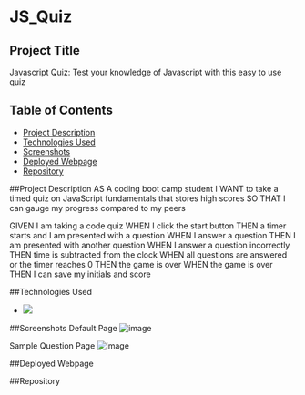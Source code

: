 # JS_Quiz

## Project Title
Javascript Quiz: Test your knowledge of Javascript with this easy to use quiz

## Table of Contents

- [Project Description](#project-description)
- [Technologies Used](#technologies-used)
- [Screenshots](#screenshots)
- [Deployed Webpage](#deployed-webpage)
- [Repository](#repository)

##Project Description
AS A coding boot camp student
I WANT to take a timed quiz on JavaScript fundamentals that stores high scores
SO THAT I can gauge my progress compared to my peers

GIVEN I am taking a code quiz
WHEN I click the start button
THEN a timer starts and I am presented with a question
WHEN I answer a question
THEN I am presented with another question
WHEN I answer a question incorrectly
THEN time is subtracted from the clock
WHEN all questions are answered or the timer reaches 0
THEN the game is over
WHEN the game is over
THEN I can save my initials and score

##Technologies Used

- ![](https://img.shields.io/badge/Bulma%20v0.9.4-white?logo=Bulma)

##Screenshots
Default Page ![image](https://github.com/Villzies/JS_Quiz_Redeux/assets/135443479/d69cdf2d-5555-417f-9bb1-2a8b37daf930)

Sample Question Page ![image](https://github.com/Villzies/JS_Quiz_Redeux/assets/135443479/9eadbd1e-5014-4a86-bc1c-e1390afe1f47)

##Deployed Webpage

##Repository
